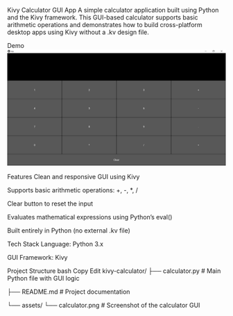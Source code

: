 Kivy Calculator GUI App
A simple calculator application built using Python and the Kivy framework. This GUI-based calculator supports basic arithmetic operations and demonstrates how to build cross-platform desktop apps using Kivy without a .kv design file.

Demo
![Calculator GUI](assets/calculator.PNG)

Features
Clean and responsive GUI using Kivy

Supports basic arithmetic operations: +, -, *, /

Clear button to reset the input

Evaluates mathematical expressions using Python’s eval()

Built entirely in Python (no external .kv file)

Tech Stack
Language: Python 3.x

GUI Framework: Kivy

Project Structure
bash
Copy
Edit
kivy-calculator/
├── calculator.py      # Main Python file with GUI logic

├── README.md          # Project documentation

└── assets/
    └── calculator.png # Screenshot of the calculator GUI
